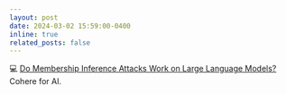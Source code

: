 ```yaml
---
layout: post
date: 2024-03-02 15:59:00-0400
inline: true
related_posts: false
---
```


:computer: [Do Membership Inference Attacks Work on Large Language Models?](https://drive.google.com/file/d/1vKAHsahwKmy4PsTi7f4K0Z26gfAkXRV2/view) Cohere for AI.